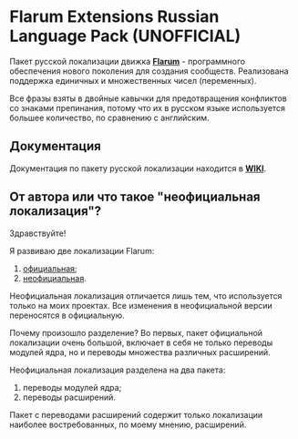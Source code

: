# Flarum Extensions Russian Language Pack (UNOFFICIAL)

Пакет русской локализации движка [**Flarum**](https://flarum.org/) - программного обеспечения нового поколения для создания сообществ. Реализована поддержка единичных и множественных чисел (переменных).

Все фразы взяты в двойные кавычки для предотвращения конфликтов со знаками препинания, потому что их в русском языке используется большее количество, по сравнению с английским.

## Документация

Документация по пакету русской локализации находится в [**WIKI**](https://github.com/pkgstore/flarum-l10n-ext-russian/wiki).

## От автора или что такое "неофициальная локализация"?

Здравствуйте!

Я развиваю две локализации Flarum:

1. [официальная](https://github.com/flarum-lang/russian);
2. [неофициальная](https://github.com/pkgstore/flarum-l10n-ext-russian).

Неофициальная локализация отличается лишь тем, что используется только на моих проектах. Все изменения в неофициальной версии переносятся в официальную.

Почему произошло разделение? Во первых, пакет официальной локализации очень большой, включает в себя не только переводы модулей ядра, но и переводы множества различных расширений.

Неофициальная локализация разделена на два пакета:

1. переводы модулей ядра;
2. переводы расширений.

Пакет с переводами расширений содержит только локализации наиболее востребованных, по моему мнению, расширений.
